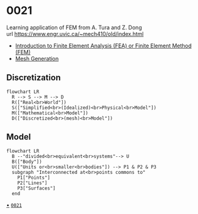 # 0021
Learning application of FEM from A. Tura and Z. Dong \
url https://www.engr.uvic.ca/~mech410/old/index.html
+ [Introduction to Finite Element Analysis (FEA) or Finite Element Method (FEM)](https://www.engr.uvic.ca/~mech410/old/2_Lecture_Notes/6_2_FEA_Theory.pdf)
+ [Mesh Generation](https://www.engr.uvic.ca/~mech410/old/2_Lecture_Notes/FEA_Mesh_Generation.pdf)


## Discretization
```mermaid
flowchart LR
  R --> S --> M --> D
  R(["Real<br>World"])
  S(["Simplified<br>(Idealized)<br>Physical<br>Model"])
  M(["Mathematical<br>Model"])
  D(["Discretized<br>(mesh)<br>Model"])
```


## Model
```mermaid
flowchart LR
  B --"divided<br>equivalent<br>systems"--> U
  B(["Body"])
  U(["Units or<br>smaller<br>bodies"]) --> P1 & P2 & P3
  subgraph "Interconnected at<br>points commons to"
    P1["Points"]
    P2["Lines"]
    P3["Surfaces"]
  end
```



[&bull;](README.md)
[`0021`](../00/21.md)

